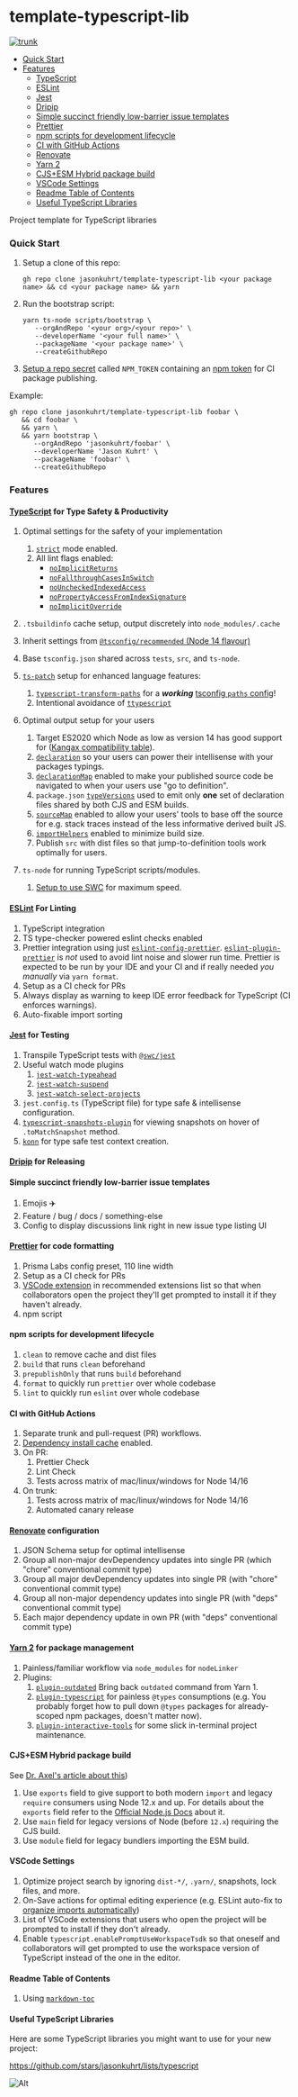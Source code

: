 # template-typescript-lib

[![trunk](https://github.com/jasonkuhrt/template-typescript-lib/actions/workflows/trunk.yml/badge.svg)](https://github.com/jasonkuhrt/template-typescript-lib/actions/workflows/trunk.yml)

<!-- toc -->

- [Quick Start](#quick-start)
- [Features](#features)
  - [TypeScript](#typescript)
  - [ESLint](#eslint)
  - [Jest](#jest)
  - [Dripip](#dripip)
  - [Simple succinct friendly low-barrier issue templates](#simple-succinct-friendly-low-barrier-issue-templates)
  - [Prettier](#prettier)
  - [npm scripts for development lifecycle](#npm-scripts-for-development-lifecycle)
  - [CI with GitHub Actions](#ci-with-github-actions)
  - [Renovate](#renovate)
  - [Yarn 2](#yarn-2)
  - [CJS+ESM Hybrid package build](#cjsesm-hybrid-package-build)
  - [VSCode Settings](#vscode-settings)
  - [Readme Table of Contents](#readme-table-of-contents)
  - [Useful TypeScript Libraries](#useful-typescript-libraries)

<!-- tocstop -->

Project template for TypeScript libraries

### Quick Start

1. Setup a clone of this repo:

   ```
   gh repo clone jasonkuhrt/template-typescript-lib <your package name> && cd <your package name> && yarn
   ```

1. Run the bootstrap script:

   ```
   yarn ts-node scripts/bootstrap \
      --orgAndRepo '<your org>/<your repo>' \
      --developerName '<your full name>' \
      --packageName '<your package name>' \
      --createGithubRepo
   ```

1. [Setup a repo secret](https://help.github.com/en/actions/configuring-and-managing-workflows/creating-and-storing-encrypted-secrets) called `NPM_TOKEN` containing an [npm token](https://docs.npmjs.com/creating-and-viewing-authentication-tokens) for CI package publishing.

Example:

```
gh repo clone jasonkuhrt/template-typescript-lib foobar \
   && cd foobar \
   && yarn \
   && yarn bootstrap \
      --orgAndRepo 'jasonkuhrt/foobar' \
      --developerName 'Jason Kuhrt' \
      --packageName 'foobar' \
      --createGithubRepo
```

### Features

#### [TypeScript](https://www.typescriptlang.org/) for Type Safety & Productivity

1. Optimal settings for the safety of your implementation

   1. [`strict`](https://www.typescriptlang.org/tsconfig#strict) mode enabled.
   1. All lint flags enabled:
      - [`noImplicitReturns`](https://www.typescriptlang.org/tsconfig#noImplicitReturns)
      - [`noFallthroughCasesInSwitch`](https://www.typescriptlang.org/tsconfig#noFallthroughCasesInSwitch)
      - [`noUncheckedIndexedAccess`](https://www.typescriptlang.org/tsconfig#noUncheckedIndexedAccess)
      - [`noPropertyAccessFromIndexSignature`](https://www.typescriptlang.org/tsconfig#noPropertyAccessFromIndexSignature)
      - [`noImplicitOverride`](https://www.typescriptlang.org/tsconfig#noImplicitOverride)

1. `.tsbuildinfo` cache setup, output discretely into `node_modules/.cache`

1. Inherit settings from [`@tsconfig/recommended` (Node 14 flavour)](https://github.com/tsconfig/bases#node-16-tsconfigjson)

1. Base `tsconfig.json` shared across `tests`, `src`, and `ts-node`.

1. [`ts-patch`](https://github.com/nonara/ts-patch) setup for enhanced language features:

   1. [`typescript-transform-paths`](https://github.com/LeDDGroup/typescript-transform-paths) for a **_working_** [tsconfig `paths` config](https://www.typescriptlang.org/tsconfig#paths)!
   1. Intentional avoidance of [`ttypescript`](https://github.com/microsoft/TypeScript/issues/38365#issuecomment-921889655)

1. Optimal output setup for your users

   1. Target ES2020 which Node as low as version 14 has good support for ([Kangax compatibility table](https://node.green/#ES2019)).
   1. [`declaration`](https://www.typescriptlang.org/tsconfig#declaration) so your users can power their intellisense with your packages typings.
   1. [`declarationMap`](https://www.typescriptlang.org/tsconfig#declarationMap) enabled to make your published source code be navigated to when your users use "go to definition".
   1. `package.json` [`typeVersions`](https://www.typescriptlang.org/docs/handbook/declaration-files/publishing.html#version-selection-with-typesversions) used to emit only **one** set of declaration files shared by both CJS and ESM builds.
   1. [`sourceMap`](https://www.typescriptlang.org/tsconfig#sourceMap) enabled to allow your users' tools to base off the source for e.g. stack traces instead of the less informative derived built JS.
   1. [`importHelpers`](https://www.typescriptlang.org/tsconfig#importHelpers) enabled to minimize build size.
   1. Publish `src` with dist files so that jump-to-definition tools work optimally for users.

1. `ts-node` for running TypeScript scripts/modules.

   1. [Setup to use SWC](https://typestrong.org/ts-node/docs/transpilers/#swc) for maximum speed.

#### [ESLint](https://eslint.org/) For Linting

1. TypeScript integration
1. TS type-checker powered eslint checks enabled
1. Prettier integration using just [`eslint-config-prettier`](https://github.com/prettier/eslint-config-prettier). [`eslint-plugin-prettier`](https://github.com/prettier/eslint-plugin-prettier) is _not_ used to avoid lint noise and slower run time. Prettier is expected to be run by your IDE and your CI and if really needed _you manually_ via `yarn format`.
1. Setup as a CI check for PRs
1. Always display as warning to keep IDE error feedback for TypeScript (CI enforces warnings).
1. Auto-fixable import sorting

#### [Jest](https://jestjs.io/) for Testing

1. Transpile TypeScript tests with [`@swc/jest`](https://github.com/swc-project/jest)
1. Useful watch mode plugins
   1. [`jest-watch-typeahead`](https://github.com/jest-community/jest-watch-typeahead)
   1. [`jest-watch-suspend`](https://github.com/unional/jest-watch-suspend)
   1. [`jest-watch-select-projects`](https://github.com/jest-community/jest-watch-select-projects)
1. `jest.config.ts` (TypeScript file) for type safe & intellisense configuration.
1. [`typescript-snapshots-plugin`](https://github.com/asvetliakov/typescript-snapshots-plugin) for viewing snapshots on hover of `.toMatchSnapshot` method.
1. [`konn`](https://github.com/prisma-labs/konn) for type safe test context creation.

#### [Dripip](https://github.com/prisma-labs/dripip) for Releasing

#### Simple succinct friendly low-barrier issue templates

1. Emojis ✈️
1. Feature / bug / docs / something-else
1. Config to display discussions link right in new issue type listing UI

#### [Prettier](https://prettier.io/) for code formatting

1. Prisma Labs config preset, 110 line width
1. Setup as a CI check for PRs
1. [VSCode extension](https://marketplace.visualstudio.com/items?itemName=esbenp.prettier-vscode) in recommended extensions list so that when collaborators open the project they'll get prompted to install it if they haven't already.
1. npm script

#### npm scripts for development lifecycle

1. `clean` to remove cache and dist files
1. `build` that runs `clean` beforehand
1. `prepublishOnly` that runs `build` beforehand
1. `format` to quickly run `prettier` over whole codebase
1. `lint` to quickly run `eslint` over whole codebase

#### CI with GitHub Actions

1. Separate trunk and pull-request (PR) workflows.
1. [Dependency install cache](https://github.com/actions/setup-node/blob/main/docs/advanced-usage.md#caching-packages-dependencies) enabled.
1. On PR:
   1. Prettier Check
   1. Lint Check
   1. Tests across matrix of mac/linux/windows for Node 14/16
1. On trunk:
   1. Tests across matrix of mac/linux/windows for Node 14/16
   1. Automated canary release

#### [Renovate](https://github.com/renovatebot/renovate) configuration

1. JSON Schema setup for optimal intellisense
1. Group all non-major devDependency updates into single PR (which "chore" conventional commit type)
1. Group all major devDependency updates into single PR (with "chore" conventional commit type)
1. Group all non-major dependency updates into single PR (with "deps" conventional commit type)
1. Each major dependency update in own PR (with "deps" conventional commit type)

#### [Yarn 2](https://classic.yarnpkg.com/lang/en/) for package management

1. Painless/familiar workflow via `node_modules` for `nodeLinker`
1. Plugins:
   1. [`plugin-outdated`](https://github.com/mskelton/yarn-plugin-outdated) Bring back `outdated` command from Yarn 1.
   1. [`plugin-typescript`](https://github.com/yarnpkg/berry/tree/master/packages/plugin-typescript) for painless `@types` consumptions (e.g. You probably forget how to pull down `@types` packages for already-scoped npm packages, doesn't matter now).
   1. [`plugin-interactive-tools`](https://github.com/yarnpkg/berry/tree/master/packages/plugin-interactive-tools) for some slick in-terminal project maintenance.

#### CJS+ESM Hybrid package build

See [Dr. Axel's article about this](https://2ality.com/2019/10/hybrid-npm-packages.html))

1. Use `exports` field to give support to both modern `import` and legacy `require` consumers using Node 12.x and up. For details about the `exports` field refer to the [Official Node.js Docs](https://nodejs.org/api/packages.html#packages_package_entry_points) about it.
1. Use `main` field for legacy versions of Node (before `12.x`) requiring the CJS build.
1. Use `module` field for legacy bundlers importing the ESM build.

#### VSCode Settings

1. Optimize project search by ignoring `dist-*/`, `.yarn/`, snapshots, lock files, and more.
1. On-Save actions for optimal editing experience (e.g. ESLint auto-fix to [organize imports automatically](https://github.com/lydell/eslint-plugin-simple-import-sort#can-i-use-this-without-autofix))
1. List of VSCode extensions that users who open the project will be prompted to install if they don't already.
1. Enable `typescript.enablePromptUseWorkspaceTsdk` so that oneself and collaborators will get prompted to use the workspace version of TypeScript instead of the one in the editor.

#### Readme Table of Contents

1. Using [`markdown-toc`](https://github.com/jonschlinkert/markdown-toc)

#### Useful TypeScript Libraries

Here are some TypeScript libraries you might want to use for your new project:

https://github.com/stars/jasonkuhrt/lists/typescript

![Alt](https://repobeats.axiom.co/api/embed/3c932f1cb76da4ad21328bfdd0ad1c6fbbe76a0b.svg 'Repobeats analytics image')
